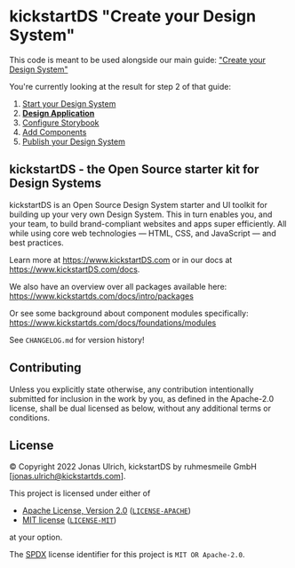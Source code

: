 # kickstartDS "Create your Design System"

This code is meant to be used alongside our main guide: ["Create your Design System"](https://www.kickstartds.com/docs/guides/create/)

You're currently looking at the result for step 2 of that guide:

1. [Start your Design System](https://www.kickstartds.com/docs/guides/create/start)
2. [**Design Application**](https://www.kickstartds.com/docs/guides/create/design)
3. [Configure Storybook](https://www.kickstartds.com/docs/guides/create/storybook)
4. [Add Components](https://www.kickstartds.com/docs/guides/create/components)
5. [Publish your Design System](https://www.kickstartds.com/docs/guides/create/publish)

## kickstartDS - the Open Source starter kit for Design Systems

kickstartDS is an Open Source Design System starter and UI toolkit for building up your very own Design System. This in turn enables you, and your team, to build brand-compliant websites and apps super efficiently. All while using core web technologies — HTML, CSS, and JavaScript — and best practices.

Learn more at https://www.kickstartDS.com or in our docs at https://www.kickstartDS.com/docs.

We also have an overview over all packages available here:<br/>
https://www.kickstartds.com/docs/intro/packages

Or see some background about component modules specifically:<br/>
https://www.kickstartds.com/docs/foundations/modules

See `CHANGELOG.md` for version history!

## Contributing

Unless you explicitly state otherwise, any contribution intentionally submitted
for inclusion in the work by you, as defined in the Apache-2.0 license, shall be
dual licensed as below, without any additional terms or conditions.

## License

&copy; Copyright 2022 Jonas Ulrich, kickstartDS by ruhmesmeile GmbH [jonas.ulrich@kickstartds.com].

This project is licensed under either of

- [Apache License, Version 2.0](https://www.apache.org/licenses/LICENSE-2.0) ([`LICENSE-APACHE`](LICENSE-APACHE))
- [MIT license](https://opensource.org/licenses/MIT) ([`LICENSE-MIT`](LICENSE-MIT))

at your option.

The [SPDX](https://spdx.dev) license identifier for this project is `MIT OR Apache-2.0`.

